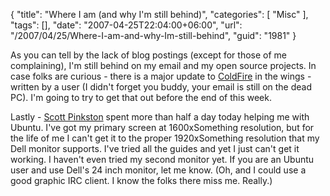 {
	"title": "Where I am (and why I'm still behind)",
	"categories": [
		"Misc"
	],
	"tags": [],
	"date": "2007-04-25T22:04:00+06:00",
	"url": "/2007/04/25/Where-I-am-and-why-Im-still-behind",
	"guid": "1981"
}

As you can tell by the lack of blog postings (except for those  of me complaining), I'm still behind on my email and my open source projects. In case folks are curious - there is a major update to <a href="http://coldfire.riaforge.org">ColdFire</a> in the wings - written by a user (I didn't forget you buddy, your email is still on the dead PC). I'm going to try to get that out before the end of this week.

Lastly - <a href="http://scottpinkston.org/blog/">Scott Pinkston</a> spent more than half a day today helping me with Ubuntu. I've got my primary screen at 1600xSomething resolution, but for the life of me I can't get it to the proper 1920xSomething resolution that my Dell monitor supports. I've tried all the guides and yet I just can't get it working. I haven't even tried my second monitor yet. If you are an Ubuntu user and use Dell's 24 inch monitor, let me know. (Oh, and I could use a good graphic IRC client. I know the folks there miss me. Really.)